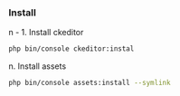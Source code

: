 ### Install
n - 1. Install ckeditor
```bash
php bin/console ckeditor:instal
```
n. Install assets
```bash
php bin/console assets:install --symlink
```